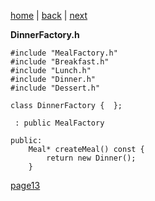 [home](./page01.md) | [back](./page11.md) | [next](./page13.md)


**DinnerFactory.h**
```
#include "MealFactory.h"
#include "Breakfast.h"
#include "Lunch.h"
#include "Dinner.h"
#include "Dessert.h"
```

```
class DinnerFactory {  };
```

```
 : public MealFactory
```



```
public:
    Meal* createMeal() const {
        return new Dinner();
    }
```


[page13](./page13.md)
